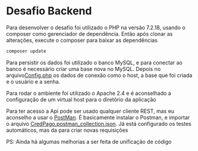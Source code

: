 # Desafio Backend

Para desenvolver o desafio foi utilizado o PHP na versão 7.2.18, usando o composer como gerenciador de dependência. Então após clonar as alterações, execute o composer para baixar as dependências

```bat
composer update
```
Para persistir os dados foi utilizado o banco MySQL, e para conectar ao banco é necessário criar uma base nova no MySQL. Depois no arquivo[Config.php](app/Config.php) os dados de conexão como o host, a base que foi criada e o usuário e a senha.

Para rodar o ambiente foi utilizado o Apache 2.4 e é aconselhado a configuração de um virtual host para o diretório da aplicação

Para ter acesso a Api pode ser usado qualquer cliente REST, mas eu aconselho a usar o [PostMan](https://www.getpostman.com/downloads/). É basicamente instalar o Postman, e importar o arquivo [CredPago.postman_collection.json](CredPago.postman_collection.json). Já está configurado os testes automáticos, mas da para criar novas requisições

PS: Ainda há algumas melhorias a ser feita de unificação de código